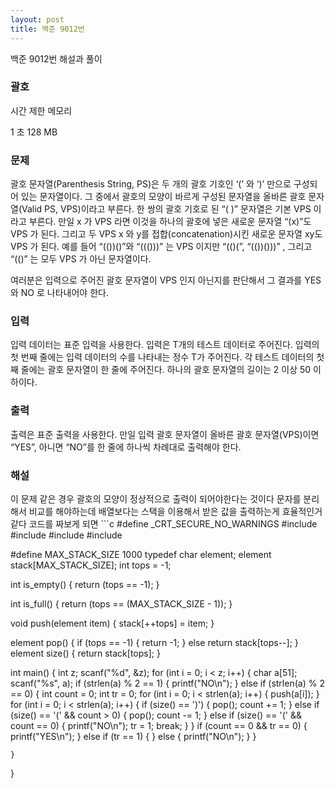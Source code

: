 ```yaml
---
layout: post
title: 백준 9012번
---
```


백준 9012번 해설과 풀이

<h3>괄호</h3>
시간 제한	메모리 

   1 초	   128 MB
<h3>문제</h3>
괄호 문자열(Parenthesis String, PS)은 두 개의 괄호 기호인 ‘(’ 와 ‘)’ 만으로 구성되어 있는 문자열이다. 그 중에서 괄호의 모양이 바르게 구성된 문자열을 올바른 괄호 문자열(Valid PS, VPS)이라고 부른다. 한 쌍의 괄호 기호로 된 “( )” 문자열은 기본 VPS 이라고 부른다. 만일 x 가 VPS 라면 이것을 하나의 괄호에 넣은 새로운 문자열 “(x)”도 VPS 가 된다. 그리고 두 VPS x 와 y를 접합(concatenation)시킨 새로운 문자열 xy도 VPS 가 된다. 예를 들어 “(())()”와 “((()))” 는 VPS 이지만 “(()(”, “(())()))” , 그리고 “(()” 는 모두 VPS 가 아닌 문자열이다. 

여러분은 입력으로 주어진 괄호 문자열이 VPS 인지 아닌지를 판단해서 그 결과를 YES 와 NO 로 나타내어야 한다. 

<h3>입력</h3>
입력 데이터는 표준 입력을 사용한다. 입력은 T개의 테스트 데이터로 주어진다. 입력의 첫 번째 줄에는 입력 데이터의 수를 나타내는 정수 T가 주어진다. 각 테스트 데이터의 첫째 줄에는 괄호 문자열이 한 줄에 주어진다. 하나의 괄호 문자열의 길이는 2 이상 50 이하이다. 

<h3>출력</h3>
출력은 표준 출력을 사용한다. 만일 입력 괄호 문자열이 올바른 괄호 문자열(VPS)이면 “YES”, 아니면 “NO”를 한 줄에 하나씩 차례대로 출력해야 한다. 

<h3>해설</h3>
이 문제 같은 경우 괄호의 모양이 정상적으로 출력이 되어야한다는 것이다
문자를 분리해서 비교를 해야하는데 배열보다는 스택을 이용해서 받은 값을 출력하는게 효율적인거 같다
코드를 짜보게 되면
```c
#define _CRT_SECURE_NO_WARNINGS    
#include <stdio.h>
#include <string.h>
#include <stdlib.h>
#include <math.h>

#define MAX_STACK_SIZE 1000
typedef char element;
element stack[MAX_STACK_SIZE];
int tops = -1;

int is_empty()
{
    return (tops == -1);
}

int is_full()
{
    return (tops == (MAX_STACK_SIZE - 1));
}

void push(element item)
{
    stack[++tops] = item;
}

element pop()
{
    if (tops == -1) {
        return -1;
    }
    else return stack[tops--];
}
element size()
{
    return stack[tops];
}

int main() {
    int z;
    scanf("%d", &z);
    for (int i = 0; i < z; i++)
    {
        char a[51];
        scanf("%s", a);
        if (strlen(a) % 2 == 1)
        {
            printf("NO\n");
        }
        else if (strlen(a) % 2 == 0)
        {
            int count = 0;
            int tr = 0;
            for (int i = 0; i < strlen(a); i++)
            {
                push(a[i]);
            }
            for (int i = 0; i < strlen(a); i++)
            {
                if (size() == ')')
                {
                    pop();
                    count += 1;
                }
                else if (size() == '(' && count > 0)
                {
                    pop();
                    count -= 1;
                }
                else if (size() == '(' && count == 0)
                {
                    printf("NO\n");
                    tr = 1;
                    break;
                }
            }
            if (count == 0 && tr == 0) {
                printf("YES\n");
            }
            else if (tr == 1) {
            }
            else {
                printf("NO\n");
            }
        }

    }
}
```